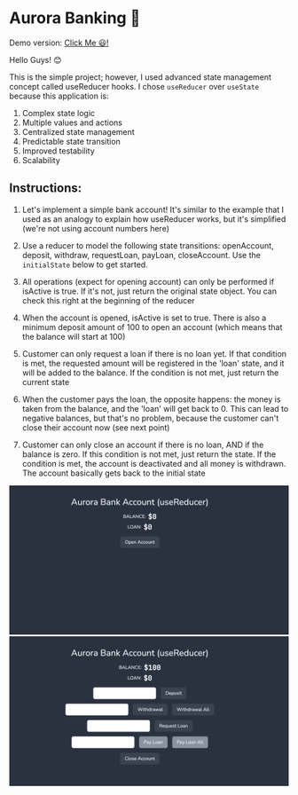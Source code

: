 # Aurora Banking 🏦

Demo version: [Click Me 😃!](https://672cd7b5ce724e9865ba06c1--aurora-banking-usereducer.netlify.app/)

Hello Guys! 😊

This is the simple project; however, I used advanced state management concept called useReducer hooks. I chose `useReducer` over `useState` because this application is:

1. Complex state logic
2. Multiple values and actions
3. Centralized state management
4. Predictable state transition
5. Improved testability
6. Scalability

## Instructions:

1. Let's implement a simple bank account! It's similar to the example that I used as an analogy to explain how useReducer works, but it's simplified (we're not using account numbers here)

2. Use a reducer to model the following state transitions: openAccount, deposit, withdraw, requestLoan, payLoan, closeAccount. Use the `initialState` below to get started.

3. All operations (expect for opening account) can only be performed if isActive is true. If it's not, just return the original state object. You can check this right at the beginning of the reducer

4. When the account is opened, isActive is set to true. There is also a minimum deposit amount of 100 to open an account (which means that the balance will start at 100)

5. Customer can only request a loan if there is no loan yet. If that condition is met, the requested amount will be registered in the 'loan' state, and it will be added to the balance. If the condition is not met, just return the current state

6. When the customer pays the loan, the opposite happens: the money is taken from the balance, and the 'loan' will get back to 0. This can lead to negative balances, but that's no problem, because the customer can't close their account now (see next point)

7. Customer can only close an account if there is no loan, AND if the balance is zero. If this condition is not met, just return the state. If the condition is met, the account is deactivated and all money is withdrawn. The account basically gets back to the initial state

![alt text](image.png)
![alt text](image-1.png)
